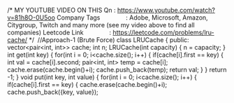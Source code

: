 /*
MY YOUTUBE VIDEO ON THIS Qn : https://www.youtube.com/watch?v=81h8O-0U5oo
Company Tags                : Adobe, Microsoft, Amazon, Citygroup, Twitch and many more (see my video above to find all companies)
Leetcode Link               : https://leetcode.com/problems/lru-cache/
*/
​
//Approach-1 (Brute Force)
class LRUCache {
public:
vector<pair<int, int>> cache;
int n;
LRUCache(int capacity) {
n = capacity;
}
int get(int key) {
for(int i = 0; i<cache.size(); i++) {
if(cache[i].first == key) {
int val = cache[i].second;
pair<int, int> temp = cache[i];
cache.erase(cache.begin()+i);
cache.push_back(temp);
return val;
}
}
return -1;
}
void put(int key, int value) {
for(int i = 0; i<cache.size(); i++) {
if(cache[i].first == key) {
cache.erase(cache.begin()+i);
cache.push_back({key, value});